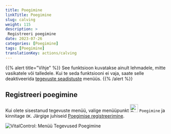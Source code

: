 ```yaml
---
title: Poegimine
linkTitle: Poegimine
slug: calving
weight: 115
description: >
 Registreeri poegimine
date: 2023-07-26
categories: [Poegimine]
tags: [Poegimine]
translationKey: actions/calving
---
```

{{% alert title="Vihje" %}}
See funktsioon kuvatakse ainult lehmadele, mitte vasikatele või talledele.
Kui te seda funktsiooni ei vaja, saate selle deaktiveerida [tegevuste seadistuste](../setting/) menüüs.
{{% /alert %}}

## Registreeri poegimine

Kui olete sisestanud tegevuste menüü, valige menüüpunkt <img src="/icons/actions/calving.svg" width="25" align="bottom" alt="Poegimine"  alt="Poegimine"/> `Poegimine` ja kinnitage `OK`. Järgige juhiseid [Poegimise registreerimine](/et/docs/new/calving/).

   ![VitalControl: Menüü Tegevused Poegimine](../images/calving.png "Poegimine")
